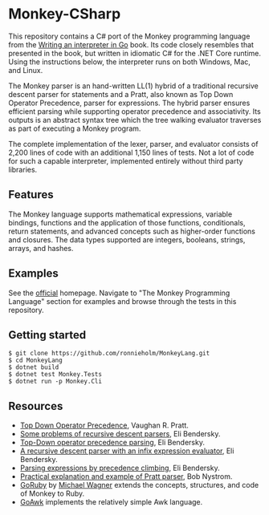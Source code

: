 # Monkey-CSharp

This repository contains a C# port of the Monkey programming language from the
[Writing an interpreter in Go](https://interpreterbook.com) book. Its code
closely resembles that presented in the book, but written in idiomatic C# for
the .NET Core runtime. Using the instructions below, the interpreter runs on
both Windows, Mac, and Linux.

The Monkey parser is an hand-written LL(1) hybrid of a traditional recursive
descent parser for statements and a Pratt, also known as Top Down Operator
Precedence, parser for expressions. The hybrid parser ensures efficient parsing
while supporting operator precedence and associativity. Its outputs is an
abstract syntax tree which the tree walking evaluator traverses as part of
executing a Monkey program.

The complete implementation of the lexer, parser, and evaluator consists of
2,200 lines of code with an additional 1,150 lines of tests. Not a lot of code
for such a capable interpreter, implemented entirely without third party
libraries.

## Features

The Monkey language supports mathematical expressions, variable bindings,
functions and the application of those functions, conditionals, return
statements, and advanced concepts such as higher-order functions and closures.
The data types supported are integers, booleans, strings, arrays, and hashes.

## Examples

See the [official](https://interpreterbook.com) homepage. Navigate to "The
Monkey Programming Language" section for examples and browse through the tests
in this repository.

## Getting started

    $ git clone https://github.com/ronnieholm/MonkeyLang.git
    $ cd MonkeyLang
    $ dotnet build
    $ dotnet test Monkey.Tests
    $ dotnet run -p Monkey.Cli

## Resources

- [Top Down Operator
  Precedence](https://web.archive.org/web/20151223215421/http://hall.org.ua/halls/wizzard/pdf/Vaughan.Pratt.TDOP.pdf),
  Vaughan R. Pratt.
- [Some problems of recursive descent parsers](https://eli.thegreenplace.net/2009/03/14/some-problems-of-recursive-descent-parsers), Eli Bendersky.
- [Top-Down operator precedence parsing](https://eli.thegreenplace.net/2010/01/02/top-down-operator-precedence-parsing), Eli Bendersky.
- [A recursive descent parser with an infix expression evaluator](https://eli.thegreenplace.net/2009/03/20/a-recursive-descent-parser-with-an-infix-expression-evaluator), Eli Bendersky.
- [Parsing expressions by precedence climbing](https://eli.thegreenplace.net/2012/08/02/parsing-expressions-by-precedence-climbing.html), Eli Bendersky.
- [Practical explanation and example of Pratt parser](http://journal.stuffwithstuff.com/2011/03/19/pratt-parsers-expression-parsing-made-easy), Bob Nystrom.
- [GoRuby](https://github.com/goruby/goruby) by [Michael
  Wagner](https://twitter.com/mitch000001) extends the concepts, structures, and
  code of Monkey to Ruby.
- [GoAwk](https://github.com/benhoyt/goawk) implements the relatively simple Awk language.
